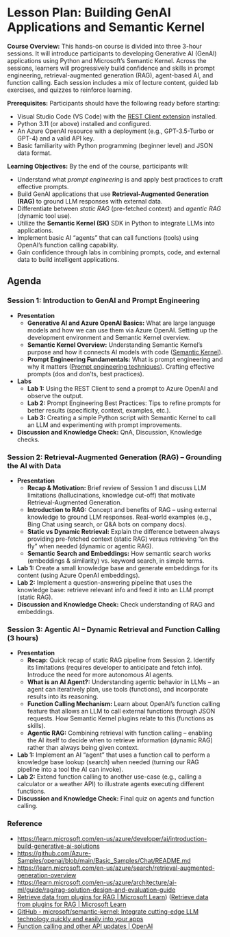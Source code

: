 # Lesson Plan: Building GenAI Applications and Semantic Kernel
**Course Overview:** This hands-on course is divided into three 3-hour sessions. It will introduce participants to developing Generative AI (GenAI) applications using Python and Microsoft’s Semantic Kernel. Across the sessions, learners will progressively build confidence and skills in prompt engineering, retrieval-augmented generation (RAG), agent-based AI, and function calling. Each session includes a mix of lecture content, guided lab exercises, and quizzes to reinforce learning.

**Prerequisites:** Participants should have the following ready before starting:
- Visual Studio Code (VS Code) with the [REST Client extension](https://marketplace.visualstudio.com/items?itemName=humao.rest-client) installed.
- Python 3.11 (or above) installed and configured.
- An Azure OpenAI resource with a deployment (e.g., GPT-3.5-Turbo or GPT-4) and a valid API key.
- Basic familiarity with Python programming (beginner level) and JSON data format.

**Learning Objectives:** By the end of the course, participants will:
- Understand what *prompt engineering* is and apply best practices to craft effective prompts.
- Build GenAI applications that use **Retrieval-Augmented Generation (RAG)** to ground LLM responses with external data.
- Differentiate between *static RAG* (pre-fetched context) and *agentic RAG* (dynamic tool use).
- Utilize the **Semantic Kernel (SK)** SDK in Python to integrate LLMs into applications.
- Implement basic AI “agents” that can call functions (tools) using OpenAI’s function calling capability.
- Gain confidence through labs in combining prompts, code, and external data to build intelligent applications.


## Agenda

### Session 1: Introduction to GenAI and Prompt Engineering
- **Presentation**
  - **Generative AI and Azure OpenAI Basics:** What are large language models and how we can use them via Azure OpenAI. Setting up the development environment and Semantic Kernel overview.
  - **Semantic Kernel Overview:** Understanding Semantic Kernel’s purpose and how it connects AI models with code ([Semantic Kernel](https://github.com/microsoft/semantic-kernel)).
  - **Prompt Engineering Fundamentals:** What is prompt engineering and why it matters ([Prompt engineering techniques](https://learn.microsoft.com/en-us/azure/ai-services/openai/concepts/prompt-engineering)). Crafting effective prompts (dos and don’ts, best practices).
- **Labs**
  - **Lab 1:** Using the REST Client to send a prompt to Azure OpenAI and observe the output.
  - **Lab 2:** Prompt Engineering Best Practices: Tips to refine prompts for better results (specificity, context, examples, etc.).
  - **Lab 3:** Creating a simple Python script with Semantic Kernel to call an LLM and experimenting with prompt improvements.
- **Discussion and Knowledge Check:** QnA, Discussion, Knowledge checks.

### Session 2: Retrieval-Augmented Generation (RAG) – Grounding the AI with Data
- **Presentation**
  - **Recap & Motivation:** Brief review of Session 1 and discuss LLM limitations (hallucinations, knowledge cut-off) that motivate Retrieval-Augmented Generation.
  - **Introduction to RAG:** Concept and benefits of RAG – using external knowledge to ground LLM responses. Real-world examples (e.g., Bing Chat using search, or Q&A bots on company docs).
  - **Static vs Dynamic Retrieval:** Explain the difference between always providing pre-fetched context (static RAG) versus retrieving “on the fly” when needed (dynamic or agentic RAG).
  - **Semantic Search and Embeddings:** How semantic search works (embeddings & similarity) vs. keyword search, in simple terms.
- **Lab 1:** Create a small knowledge base and generate embeddings for its content (using Azure OpenAI embeddings).
- **Lab 2:** Implement a question-answering pipeline that uses the knowledge base: retrieve relevant info and feed it into an LLM prompt (static RAG).
- **Discussion and Knowledge Check:** Check understanding of RAG and embeddings.

### Session 3: Agentic AI – Dynamic Retrieval and Function Calling (3 hours)

- **Presentation**
  - **Recap:** Quick recap of static RAG pipeline from Session 2. Identify its limitations (requires developer to anticipate and fetch info). Introduce the need for more autonomous AI agents.
  - **What is an AI Agent?:** Understanding agentic behavior in LLMs – an agent can iteratively plan, use tools (functions), and incorporate results into its reasoning.
  - **Function Calling Mechanism:** Learn about OpenAI’s function calling feature that allows an LLM to call external functions through JSON requests. How Semantic Kernel plugins relate to this (functions as skills).
  - **Agentic RAG:** Combining retrieval with function calling – enabling the AI itself to decide when to retrieve information (dynamic RAG) rather than always being given context.
- **Lab 1:** Implement an AI “agent” that uses a function call to perform a knowledge base lookup (search) when needed (turning our RAG pipeline into a tool the AI can invoke).
- **Lab 2:** Extend function calling to another use-case (e.g., calling a calculator or a weather API) to illustrate agents executing different functions.
- **Discussion and Knowledge Check:** Final quiz on agents and function calling.

### Reference

- https://learn.microsoft.com/en-us/azure/developer/ai/introduction-build-generative-ai-solutions
- https://github.com/Azure-Samples/openai/blob/main/Basic_Samples/Chat/README.md
- https://learn.microsoft.com/en-us/azure/search/retrieval-augmented-generation-overview
- https://learn.microsoft.com/en-us/azure/architecture/ai-ml/guide/rag/rag-solution-design-and-evaluation-guide
- [Retrieve data from plugins for RAG | Microsoft Learn](https://learn.microsoft.com/en-us/semantic-kernel/concepts/plugins/using-data-retrieval-functions-for-rag#:~:text=Pre)) ([Retrieve data from plugins for RAG | Microsoft Learn](https://learn.microsoft.com/en-us/semantic-kernel/concepts/plugins/using-data-retrieval-functions-for-rag#:~:text=Dynamic%20data%20retrieval)
- [GitHub - microsoft/semantic-kernel: Integrate cutting-edge LLM technology quickly and easily into your apps](https://github.com/microsoft/semantic-kernel#:~:text=Semantic%20Kernel%20is%20an%20SDK,a%20few%20lines%20of%20code)
- [Function calling and other API updates | OpenAI](https://openai.com/index/function-calling-and-other-api-updates/#:~:text=Developers%20can%20now%20describe%20functions,with%20external%20tools%20and%20APIs)
  

